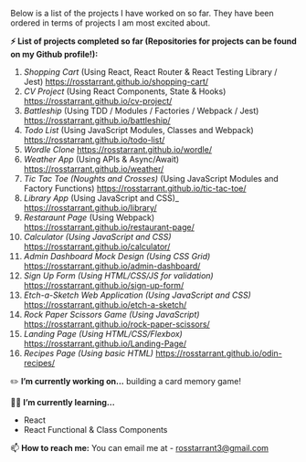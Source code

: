 Below is a list of the projects I have worked on so far. They have been ordered in terms of projects I am most excited about.

**⚡ List of projects completed so far (Repositories for projects can be found on my Github profile!):**
1. _Shopping Cart_ (Using React, React Router & React Testing Library / Jest) https://rosstarrant.github.io/shopping-cart/
2. _CV Project_ (Using React Components, State & Hooks) https://rosstarrant.github.io/cv-project/
3. _Battleship_ (Using TDD / Modules / Factories / Webpack / Jest) https://rosstarrant.github.io/battleship/
4. _Todo List_ (Using JavaScript Modules, Classes and Webpack) https://rosstarrant.github.io/todo-list/
5. _Wordle Clone_ https://rosstarrant.github.io/wordle/
6. _Weather App_ (Using APIs & Async/Await) https://rosstarrant.github.io/weather/
7. _Tic Tac Toe (Noughts and Crosses)_ (Using JavaScript Modules and Factory Functions) https://rosstarrant.github.io/tic-tac-toe/
8. _Library App_ (Using JavaScript and CSS)_ https://rosstarrant.github.io/library/
9. _Restaraunt Page_ (Using Webpack) https://rosstarrant.github.io/restaurant-page/
10. _Calculator (Using JavaScript and CSS)_ https://rosstarrant.github.io/calculator/
11. _Admin Dashboard Mock Design (Using CSS Grid)_ https://rosstarrant.github.io/admin-dashboard/
12. _Sign Up Form (Using HTML/CSS/JS for validation)_ https://rosstarrant.github.io/sign-up-form/
13. _Etch-a-Sketch Web Application (Using JavaScript and CSS)_ https://rosstarrant.github.io/etch-a-sketch/
14. _Rock Paper Scissors Game (Using JavaScript)_ https://rosstarrant.github.io/rock-paper-scissors/
15. _Landing Page (Using HTML/CSS/Flexbox)_ https://rosstarrant.github.io/Landing-Page/
16. _Recipes Page (Using basic HTML)_ https://rosstarrant.github.io/odin-recipes/

:pencil2: **I’m currently working on...** building a card memory game!

:man_student: **I’m currently learning...** 
- React
- React Functional & Class Components

📫 **How to reach me:** You can email me at - rosstarrant3@gmail.com
